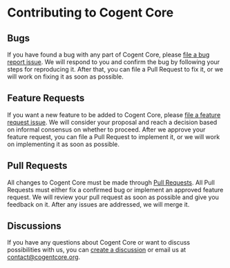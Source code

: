 # Contributing to Cogent Core

## Bugs

If you have found a bug with any part of Cogent Core, please [file a bug report issue](https://github.com/cogentcore/core/issues/new?assignees=&labels=bug&projects=&template=bug_report.yml). We will respond to you and confirm the bug by following your steps for reproducing it. After that, you can file a Pull Request to fix it, or we will work on fixing it as soon as possible.

## Feature Requests

If you want a new feature to be added to Cogent Core, please [file a feature request issue](https://github.com/cogentcore/core/issues/new?assignees=&labels=enhancement&projects=&template=feature_request.yml). We will consider your proposal and reach a decision based on informal consensus on whether to proceed. After we approve your feature request, you can file a Pull Request to implement it, or we will work on implementing it as soon as possible.

## Pull Requests

All changes to Cogent Core must be made through [Pull Requests](https://github.com/cogentcore/core/pulls). All Pull Requests must either fix a confirmed bug or implement an approved feature request. We will review your pull request as soon as possible and give you feedback on it. After any issues are addressed, we will merge it.

## Discussions

If you have any questions about Cogent Core or want to discuss possibilities with us, you can [create a discussion](https://github.com/cogentcore/core/discussions/new/choose) or email us at contact@cogentcore.org.

